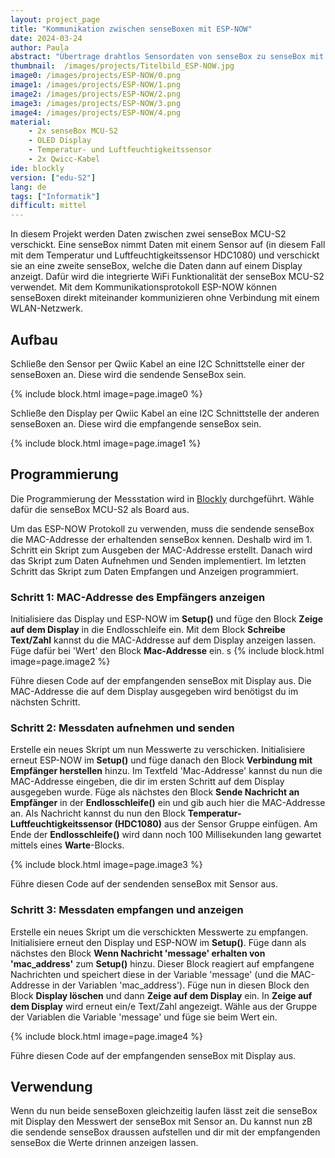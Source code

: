```yaml
---
layout: project_page
title: "Kommunikation zwischen senseBoxen mit ESP-NOW"
date: 2024-03-24
author: Paula
abstract: "Übertrage drahtlos Sensordaten von senseBox zu senseBox mit dem Kommunikationsprotokoll ESP-NOW."
thumbnail:  /images/projects/Titelbild_ESP-NOW.jpg
image0: /images/projects/ESP-NOW/0.png
image1: /images/projects/ESP-NOW/1.png
image2: /images/projects/ESP-NOW/2.png
image3: /images/projects/ESP-NOW/3.png
image4: /images/projects/ESP-NOW/4.png
material:
    - 2x senseBox MCU-S2
    - OLED Display
    - Temperatur- und Luftfeuchtigkeitssensor
    - 2x Qwicc-Kabel
ide: blockly
version: ["edu-S2"]   
lang: de
tags: ["Informatik"]
difficult: mittel
---
```


In diesem Projekt werden Daten zwischen zwei senseBox MCU-S2 verschickt. Eine senseBox nimmt Daten mit einem Sensor auf (in diesem Fall mit dem Temperatur und Luftfeuchtigkeitssensor HDC1080) und verschickt sie an eine zweite senseBox, welche die Daten dann auf einem Display anzeigt. Dafür wird die integrierte WiFi Funktionalität der senseBox MCU-S2 verwendet. Mit dem Kommunikationsprotokoll ESP-NOW können senseBoxen direkt miteinander kommunizieren ohne Verbindung mit einem WLAN-Netzwerk. 

## Aufbau
Schließe den Sensor per Qwiic Kabel an eine I2C Schnittstelle einer der senseBoxen an. Diese wird die sendende SenseBox sein.

{% include block.html image=page.image0 %}

Schließe den Display per Qwiic Kabel an eine I2C Schnittstelle der anderen senseBoxen an. Diese wird die empfangende senseBox sein.

{% include block.html image=page.image1 %}

## Programmierung

Die Programmierung der Messstation wird in [Blockly](https://blockly.sensebox.de) durchgeführt. Wähle dafür die senseBox MCU-S2 als Board aus. 

Um das ESP-NOW Protokoll zu verwenden, muss die sendende senseBox die MAC-Addresse der erhaltenden senseBox kennen. Deshalb wird im 1. Schritt ein Skript zum Ausgeben der MAC-Addresse erstellt. Danach wird das Skript zum Daten Aufnehmen und Senden implementiert. Im letzten Schritt das Skript zum Daten Empfangen und Anzeigen programmiert.

### Schritt 1: MAC-Addresse des Empfängers anzeigen 

Initialisiere das Display und ESP-NOW im __Setup()__ und füge den Block __Zeige auf dem Display__ in die Endlosschleife ein. Mit dem Block __Schreibe Text/Zahl__ kannst du die MAC-Addresse auf dem Display anzeigen lassen. Füge dafür bei 'Wert' den Block __Mac-Addresse__ ein. 
s
{% include block.html image=page.image2 %}

Führe diesen Code auf der empfangenden senseBox mit Display aus. Die MAC-Addresse die auf dem Display ausgegeben wird benötigst du im nächsten Schritt. 

### Schritt 2: Messdaten aufnehmen und senden

Erstelle ein neues Skript um nun Messwerte zu verschicken. Initialisiere erneut ESP-NOW im __Setup()__ und füge danach den Block __Verbindung mit Empfänger herstellen__ hinzu. Im Textfeld 'Mac-Addresse' kannst du nun die MAC-Addresse eingeben, die dir im ersten Schritt auf dem Display ausgegeben wurde. Füge als nächstes den Block __Sende Nachricht an Empfänger__ in der __Endlosschleife()__ ein und gib auch hier die MAC-Addresse an. Als Nachricht kannst du nun den Block __Temperatur-Luftfeuchtigkeitssensor (HDC1080)__ aus der Sensor Gruppe einfügen. Am Ende der __Endlosschleife()__ wird dann noch 100 Millisekunden lang gewartet mittels eines __Warte__-Blocks.

 {% include block.html image=page.image3 %}

Führe diesen Code auf der sendenden senseBox mit Sensor aus.

### Schritt 3: Messdaten empfangen und anzeigen

Erstelle ein neues Skript um die verschickten Messwerte zu empfangen.
Initialisiere erneut den Display und ESP-NOW im __Setup()__. Füge dann als nächstes den Block __Wenn Nachricht 'message' erhalten von 'mac_address'__ zum __Setup()__ hinzu. Dieser Block reagiert auf empfangene Nachrichten und speichert diese in der Variable 'message' (und die MAC-Addresse in der Variablen 'mac_address').
Füge nun in diesen Block den Block __Display löschen__ und dann __Zeige auf dem Display__ ein. In __Zeige auf dem Display__ wird erneut ein/e Text/Zahl angezeigt. Wähle aus der Gruppe der Variablen die Variable 'message' und füge sie beim Wert ein.

 {% include block.html image=page.image4 %}

Führe diesen Code auf der empfangenden senseBox mit Display aus.

## Verwendung

Wenn du nun beide senseBoxen gleichzeitig laufen lässt zeit die senseBox mit Display den Messwert der senseBox mit Sensor an. Du kannst nun zB die sendende senseBox draussen aufstellen und dir mit der empfangenden senseBox die Werte drinnen anzeigen lassen.
